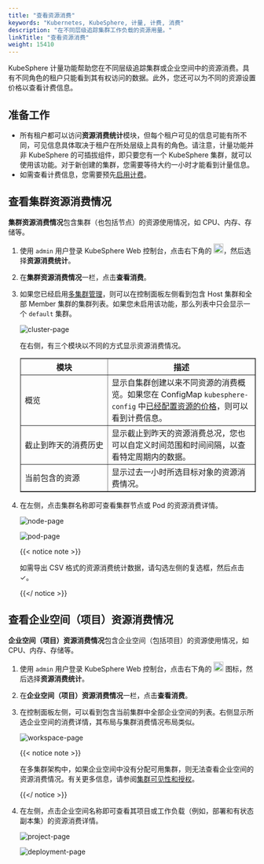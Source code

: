 ```yaml
---
title: "查看资源消费"
keywords: "Kubernetes, KubeSphere, 计量, 计费, 消费"
description: "在不同层级追踪集群工作负载的资源用量。"
linkTitle: "查看资源消费"
weight: 15410
---
```


KubeSphere 计量功能帮助您在不同层级追踪集群或企业空间中的资源消费。具有不同角色的租户只能看到其有权访问的数据。此外，您还可以为不同的资源设置价格以查看计费信息。

## 准备工作 

- 所有租户都可以访问**资源消费统计**模块，但每个租户可见的信息可能有所不同，可见信息具体取决于租户在所处层级上具有的角色。请注意，计量功能并非 KubeSphere 的可插拔组件，即只要您有一个 KubeSphere 集群，就可以使用该功能。对于新创建的集群，您需要等待大约一小时才能看到计量信息。
- 如需查看计费信息，您需要预先[启用计费](../enable-billing/)。

## 查看集群资源消费情况

**集群资源消费情况**包含集群（也包括节点）的资源使用情况，如 CPU、内存、存储等。

1. 使用 `admin` 用户登录 KubeSphere Web 控制台，点击右下角的 <img src="/images/docs/zh-cn/toolbox/metering-and-billing/view-resource-consumption/toolbox.png" width='20px' />，然后选择**资源消费统计**。

2. 在**集群资源消费情况**一栏，点击**查看消费**。

3. 如果您已经启用[多集群管理](../../../multicluster-management/)，则可以在控制面板左侧看到包含 Host 集群和全部 Member 集群的集群列表。如果您未启用该功能，那么列表中只会显示一个 `default` 集群。

   ![cluster-page](/images/docs/zh-cn/toolbox/metering-and-billing/view-resource-consumption/cluster-page.png)

   在右侧，有三个模块以不同的方式显示资源消费情况。

   <table border="1">
     <tbody>
       <tr>
         <th width='160'>模块</th>
         <th>描述</th>
       </tr>
       <tr>
         <td>概览</td>
         <td>显示自集群创建以来不同资源的消费概览。如果您在 ConfigMap <code>kubesphere-config</code> 中<a href='../enable-billing/'>已经配置资源的价格</a>，则可以看到计费信息。</td>
       </tr>
         <tr>
           <td>截止到昨天的消费历史</td>
           <td>显示截止到昨天的资源消费总况，您也可以自定义时间范围和时间间隔，以查看特定周期内的数据。</td>
       </tr>
         <tr>
           <td>当前包含的资源</td>
           <td>显示过去一小时所选目标对象的资源消费情况。</td>
       </tr>
     </tbody>
   </table>

4. 在左侧，点击集群名称即可查看集群节点或 Pod 的资源消费详情。

   ![node-page](/images/docs/zh-cn/toolbox/metering-and-billing/view-resource-consumption/node-page.png)
   
   ![pod-page](/images/docs/zh-cn/toolbox/metering-and-billing/view-resource-consumption/pod-page.png)
   
   {{< notice note >}}
   
   如需导出 CSV 格式的资源消费统计数据，请勾选左侧的复选框，然后点击 ✓。
   
   {{</ notice >}} 

## 查看企业空间（项目）资源消费情况

**企业空间（项目）资源消费情况**包含企业空间（包括项目）的资源使用情况，如 CPU、内存、存储等。

1. 使用 `admin` 用户登录 KubeSphere Web 控制台，点击右下角的 <img src="/images/docs/zh-cn/toolbox/metering-and-billing/view-resource-consumption/toolbox.png" width='20'/> 图标，然后选择**资源消费统计**。

2. 在**企业空间（项目）资源消费情况**一栏，点击**查看消费**。

3. 在控制面板左侧，可以看到包含当前集群中全部企业空间的列表。右侧显示所选企业空间的消费详情，其布局与集群消费情况布局类似。

   ![workspace-page](/images/docs/zh-cn/toolbox/metering-and-billing/view-resource-consumption/workspace-page.png)

   {{< notice note >}}

   在多集群架构中，如果企业空间中没有分配可用集群，则无法查看企业空间的资源消费情况。有关更多信息，请参阅[集群可见性和授权](../../../cluster-administration/cluster-settings/cluster-visibility-and-authorization/)。

   {{</ notice >}} 

4. 在左侧，点击企业空间名称即可查看其项目或工作负载（例如，部署和有状态副本集）的资源消费详情。

   ![project-page](/images/docs/zh-cn/toolbox/metering-and-billing/view-resource-consumption/project-page.png)

   ![deployment-page](/images/docs/zh-cn/toolbox/metering-and-billing/view-resource-consumption/deployment-page.png)